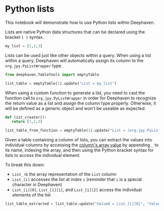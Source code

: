 # Python lists

This notebook will demonstrate how to use Python lists within Deephaven.

Lists are native Python data structures that can be declared using the bracket `[ ]` syntax.

```python
my_list = [1,2,3]
```

Lists can be used just like other objects within a query. When using a list within a query, Deephaven will automatically assign its column to the `org.jpy.PyListWrapper` type.

```python
from deephaven.TableTools import emptyTable

list_table = emptyTable(1).update("List = my_list")
```

When using a custom function to generate a list, you need to cast the function call to `org.jpy.PyListWrapper` in order for Deephaven to recognize the return value as a list and assign the column type properly. Otherwise, it will be defined as a generic object and won't be useable as expected.

```python
def list_creator():
   return [1,2,3]

list_table_from_function = emptyTable(1).update("List = (org.jpy.PyListWrapper)list_creator()")
```

Given a table containing a column of lists, you can extract the values into individual columns by accessing the [column's array value](https://deephaven.io/core/docs/how-to-guides/work-with-arrays/) by appending `_` to its name, indexing the array, and then using the Python bracket syntax for lists to access the individual element.

To break this down: 

- `List_` is the array representation of the `List` column
- `List_[i]` accesses the _list_ at index `i` (reminder that `i` is a special character in Deephaven)
- `List_[i][0]`, `List_[i][1]`, and `List_[i][2]` access the individual elements of the list

```python
list_table_extracted = list_table.update("Value0 = List_[i][0]", "Value1 = List_[i][1]", "Value2 = List_[i][2]")
```
